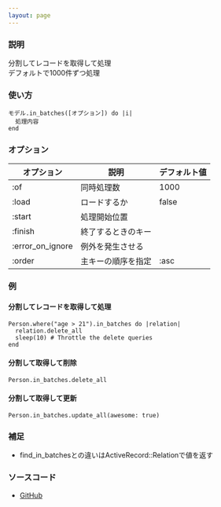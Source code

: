 ```yaml
---
layout: page
---
```


### 説明

分割してレコードを取得して処理  
デフォルトで1000件ずつ処理

### 使い方

    モデル.in_batches([オプション]) do |i|
      処理内容
    end

### オプション

| オプション       | 説明               | デフォルト値 |
| ---------------- | ------------------ | ------------ |
| :of              | 同時処理数         | 1000         |
| :load            | ロードするか       | false        |
| :start           | 処理開始位置       |              |
| :finish          | 終了するときのキー |              |
| :error_on_ignore | 例外を発生させる   |              |
| :order           | 主キーの順序を指定 | :asc         |

### 例

#### 分割してレコードを取得して処理

    Person.where("age > 21").in_batches do |relation|
      relation.delete_all
      sleep(10) # Throttle the delete queries
    end

#### 分割して取得して削除

    Person.in_batches.delete_all

#### 分割して取得して更新

    Person.in_batches.update_all(awesome: true)

### 補足

- find_in_batchesとの違いはActiveRecord::Relationで値を返す

### ソースコード

- [GitHub](https://github.com/rails/rails/blob/984c3ef2775781d47efa9f541ce570daa2434a80/activerecord/lib/active_record/relation/batches.rb#L204)
